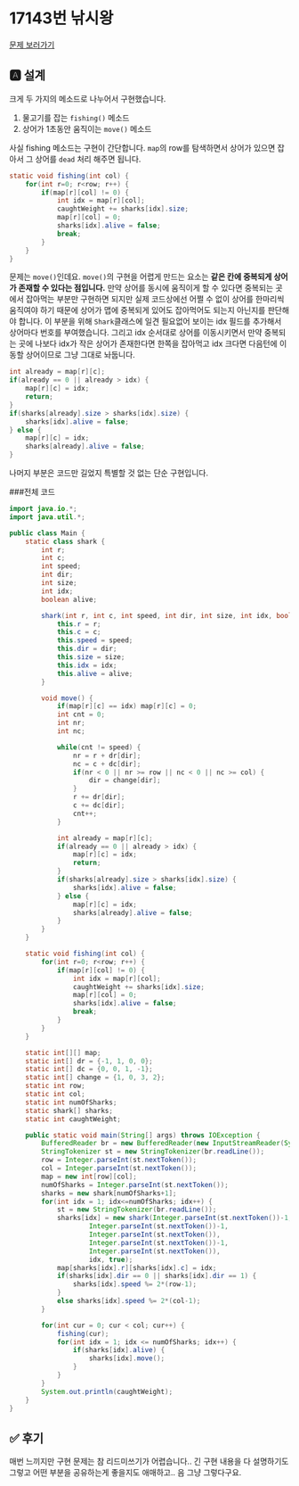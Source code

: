 # 17143번 낚시왕
[문제 보러가기](https://www.acmicpc.net/problem/17143)

## 🅰 설계
크게 두 가지의 메소드로 나누어서 구현했습니다.
1. 물고기를 잡는 `fishing()` 메소드
2. 상어가 1초동안 움직이는 `move()` 메소드

사실 fishing 메소드는 구현이 간단합니다. `map`의 row를 탐색하면서 상어가 있으면
잡아서 그 상어를 `dead` 처리 해주면 됩니다.

```java 
static void fishing(int col) {
    for(int r=0; r<row; r++) {
        if(map[r][col] != 0) {
            int idx = map[r][col];
            caughtWeight += sharks[idx].size;
            map[r][col] = 0;
            sharks[idx].alive = false;
            break;
        }
    }
}
```

문제는 `move()`인데요. `move()`의 구현을 어렵게 만드는 요소는 <b> 같은 칸에 중복되게 상어가
존재할 수 있다는 점입니다.</b> 만약 상어를 동시에 움직이게 할 수 있다면 중복되는 곳에서
잡아먹는 부분만 구현하면 되지만 실제 코드상에선 어쩔 수 없이 상어를 한마리씩 움직여야 하기 때문에
상어가 맵에 중복되게 있어도 잡아먹어도 되는지 아닌지를 판단해야 합니다. 이 부분을 위해 
`Shark`클래스에 일견 필요없어 보이는 idx 필드를 추가해서 상어마다 번호를 부여했습니다.
그리고 idx 순서대로 상어를 이동시키면서 만약 중복되는 곳에 나보다 idx가 작은 상어가 존재한다면
한쪽을 잡아먹고 idx 크다면 다음턴에 이동할 상어이므로 그냥 그대로 놔둡니다.

```java 
int already = map[r][c];
if(already == 0 || already > idx) {
    map[r][c] = idx;
    return;
}
if(sharks[already].size > sharks[idx].size) {
    sharks[idx].alive = false;
} else {
    map[r][c] = idx;
    sharks[already].alive = false;
}
```

나머지 부분은 코드만 길었지 특별할 것 없는 단순 구현입니다.

###전체 코드
```java
import java.io.*;
import java.util.*;

public class Main {
    static class shark {
        int r;
        int c;
        int speed;
        int dir;
        int size;
        int idx;
        boolean alive;

        shark(int r, int c, int speed, int dir, int size, int idx, boolean alive) {
            this.r = r;
            this.c = c;
            this.speed = speed;
            this.dir = dir;
            this.size = size;
            this.idx = idx;
            this.alive = alive;
        }

        void move() {
            if(map[r][c] == idx) map[r][c] = 0;
            int cnt = 0;
            int nr;
            int nc;

            while(cnt != speed) {
                nr = r + dr[dir];
                nc = c + dc[dir];
                if(nr < 0 || nr >= row || nc < 0 || nc >= col) {
                    dir = change[dir];
                }
                r += dr[dir];
                c += dc[dir];
                cnt++;
            }

            int already = map[r][c];
            if(already == 0 || already > idx) {
                map[r][c] = idx;
                return;
            }
            if(sharks[already].size > sharks[idx].size) {
                sharks[idx].alive = false;
            } else {
                map[r][c] = idx;
                sharks[already].alive = false;
            }
        }
    }

    static void fishing(int col) {
        for(int r=0; r<row; r++) {
            if(map[r][col] != 0) {
                int idx = map[r][col];
                caughtWeight += sharks[idx].size;
                map[r][col] = 0;
                sharks[idx].alive = false;
                break;
            }
        }
    }

    static int[][] map;
    static int[] dr = {-1, 1, 0, 0};
    static int[] dc = {0, 0, 1, -1};
    static int[] change = {1, 0, 3, 2};
    static int row;
    static int col;
    static int numOfSharks;
    static shark[] sharks;
    static int caughtWeight;

    public static void main(String[] args) throws IOException {
        BufferedReader br = new BufferedReader(new InputStreamReader(System.in));
        StringTokenizer st = new StringTokenizer(br.readLine());
        row = Integer.parseInt(st.nextToken());
        col = Integer.parseInt(st.nextToken());
        map = new int[row][col];
        numOfSharks = Integer.parseInt(st.nextToken());
        sharks = new shark[numOfSharks+1];
        for(int idx = 1; idx<=numOfSharks; idx++) {
            st = new StringTokenizer(br.readLine());
            sharks[idx] = new shark(Integer.parseInt(st.nextToken())-1,
                    Integer.parseInt(st.nextToken())-1,
                    Integer.parseInt(st.nextToken()),
                    Integer.parseInt(st.nextToken())-1,
                    Integer.parseInt(st.nextToken()),
                    idx, true);
            map[sharks[idx].r][sharks[idx].c] = idx;
            if(sharks[idx].dir == 0 || sharks[idx].dir == 1) {
                sharks[idx].speed %= 2*(row-1);
            }
            else sharks[idx].speed %= 2*(col-1);
        }

        for(int cur = 0; cur < col; cur++) {
            fishing(cur);
            for(int idx = 1; idx <= numOfSharks; idx++) {
                if(sharks[idx].alive) {
                    sharks[idx].move();
                }
            }
        }
        System.out.println(caughtWeight);
    }
}
```


## ✅ 후기
매번 느끼지만 구현 문제는 참 리드미쓰기가 어렵습니다.. 긴 구현 내용을 다 설명하기도
그렇고 어떤 부분을 공유하는게 좋을지도 애매하고.. 음 그냥 그렇다구요.